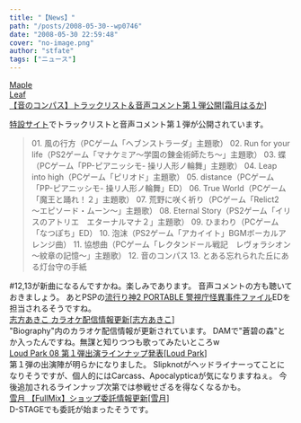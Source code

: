 ```yaml
---
title: "【News】"
path: "/posts/2008-05-30--wp0746"
date: "2008-05-30 22:59:48"
cover: "no-image.png"
author: "stfate"
tags: ["ニュース"]
---
```


<style type="text/css">
<!--
p {white-space: pre-wrap};
-->
</style>

<a class="topics" href="http://www.team-e.co.jp/sp/compass" target="_blank">Maple Leaf 【音のコンパス】トラックリスト＆音声コメント第１弾公開</a><span class="junre">[<a href="http://shimotsukin.com/" target="_blank">霜月はるか</a>]</span>
<div class="news"><a href="http://www.team-e.co.jp/sp/compass" target="_blank">特設サイト</a>でトラックリストと音声コメント第１弾が公開されています。<blockquote>01. 風の行方（PCゲーム「ヘブンストラーダ」主題歌）
02. Run for your life（PS2ゲーム「マナケミア～学園の錬金術師たち～」主題歌）
03. 蝶（PCゲーム「PP-ピアニッシモ- 操リ人形ノ輪舞」主題歌）
04. Leap into high（PCゲーム「ピリオド」主題歌）
05. distance（PCゲーム「PP-ピアニッシモ- 操リ人形ノ輪舞」ED）
06. True World（PCゲーム「魔王と踊れ！２」主題歌）
07. 荒野に咲く祈り（PCゲーム「Relict2　～エピソード・ムーン～」主題歌）
08. Eternal Story（PS2ゲーム「イリスのアトリエ　エターナルマナ２」主題歌）
09. ひまわり（PCゲーム「なつぽち」ED）
10. 泡沫（PS2ゲーム「アカイイト」BGMボーカルアレンジ曲）
11. 協想曲（PCゲーム「レクタンドール戦記　レヴォラシオン～紋章の記憶～」主題歌）
12. 音のコンパス
13. とある忘れられた丘にある灯台守の手紙</blockquote>#12,13が新曲になるんですかね。楽しみであります。
音声コメントの方も聴いておきましょう。
あとPSPの<a href="http://hayarigami.com/index.html" target="_blank">流行り神2 PORTABLE 警視庁怪異事件ファイル</a>EDを担当されるそうですね。</div>
<a class="topics" href="http://shikata-akiko.com/" target="_blank">志方あきこ カラオケ配信情報更新</a><span class="junre">[<a href="http://shikata-akiko.com/" target="_blank">志方あきこ</a>]</span>
<div class="news">"Biography"内のカラオケ配信情報が更新されています。
DAMで"蒼碧の森"とか入ったんですね。無謀と知りつつも歌ってみたいところw</div>
<a class="topics" href="http://www.loudpark.com/08/" target="_blank">Loud Park 08 第１弾出演ラインナップ発表</a><span class="junre">[<a href="http://www.loudpark.com/08/" target="_blank">Loud Park</a>]</span>
<div class="news">第１弾の出演陣が明らかになりました。
Slipknotがヘッドライナーってことになりそうですが、個人的にはCarcass、Apocalypticaが気になりますねぇ。
今後追加されるラインナップ次第では参戦せざるを得なくなるかも。</div>
<a class="topics" href="http://aonokioku.sakura.ne.jp/setsugetsu/" target="_blank">雪月 【FullMix】ショップ委託情報更新</a><span class="junre">[<a href="http://aonokioku.sakura.ne.jp/setsugetsu/" target="_blank">雪月</a>]</span>
<div class="news">D-STAGEでも委託が始まったそうです。</div>
